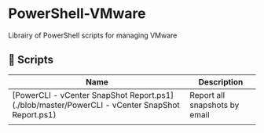 # PowerShell-VMware
Librairy of PowerShell scripts for managing VMware

## 📜 Scripts

| Name  | Description |
|---|---|
| [PowerCLI - vCenter SnapShot Report.ps1](./blob/master/PowerCLI - vCenter SnapShot Report.ps1) | Report all snapshots by email |
|   |   |  
